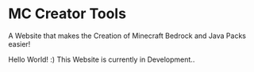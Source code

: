 # MC Creator Tools
A Website that makes the Creation of Minecraft Bedrock and Java Packs easier!

Hello World! :)
This Website is currently in Development..
